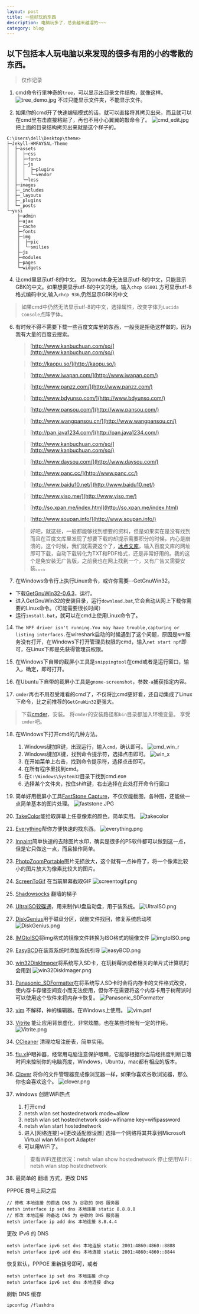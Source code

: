 ```yaml
---
layout: post
title: 一些好玩的东西
description: 电脑玩多了，总会越来越溜的~~~
category: blog
---
```


## 以下包括本人玩电脑以来发现的很多有用的小的零散的东西。

>仅作记录

1. cmd命令行里神奇的`tree`，可以显示出目录文件结构，就像这样。
![tree_demo.jpg](/images/tree_demo.jpg)
不过只能显示文件夹，不能显示文件。

2. 如果你的cmd开了快速编辑模式的话，就可以直接将其拷贝出来，而且就可以在cmd里右击直接粘贴了，再也不用小心翼翼的敲命令了。
![cmd_edit.jpg](/images/cmd_edit.jpg)
把上面的目录结构拷贝出来就是这个样子的。

```
C:\Users\dell\Desktop\theme>
├─Jekyll-HMFAYSAL-Theme
│  ├─assets
│  │  ├─css
│  │  ├─fonts
│  │  ├─js
│  │  │  ├─plugins
│  │  │  └─vendor
│  │  └─less
│  ├─images
│  ├─_includes
│  ├─_layouts
│  ├─_plugins
│  └─_posts
└─yusi
    ├─admin
    ├─ajax
    ├─cache
    ├─fonts
    ├─img
    │  ├─pic
    │  └─smilies
    ├─js
    ├─modules
    ├─pages
    └─widgets
```

4. 让cmd里显示utf-8的中文。
因为cmd本身无法显示utf-8的中文，只能显示GBK的中文。如果想要显示utf-8的中文的话，输入`chcp 65001`
方可显示utf-8格式编码中文,输入`chcp 936`,仍然显示GBK的中文
>如果cmd中仍然无法显示utf-8的中文，选择属性，改变字体为`Lucida Console`点阵字体。

6. 有时候不得不需要下载一些百度文库里的东西，一般我是拒绝这样做的。因为我有大量的百度云搜索。

    > [http://www.kanbuchuan.com/so/](http://www.kanbuchuan.com/so/)        

    > [http://kaopu.so/](http://kaopu.so/)              
    
    > [http://www.iwapan.com/](http://www.iwapan.com/)                  
    
    > [http://www.panzz.com/](http://www.panzz.com/)              
    
    > [http://www.bdyunso.com/](http://www.bdyunso.com/)              
    
    > [http://www.pansou.com/](http://www.pansou.com/)             
    
    > [http://www.wangpansou.cn/](http://www.wangpansou.cn/)              
    
    > [http://pan.java1234.com/](http://pan.java1234.com/)              
    
    > [http://www.kanbuchuan.com/so/](http://www.kanbuchuan.com/so/)              
    
    > [http://www.daysou.com/](http://www.daysou.com/)               
    
    > [http://www.panc.cc/](http://www.panc.cc/)                
    
    > [http://www.baidu10.net/](http://www.baidu10.net/)               
    
    > [http://www.yiso.me/](http://www.yiso.me/)           
    
    > [http://so.xpan.me/index.html](http://so.xpan.me/index.html)               
    
    > [http://www.soupan.info/](http://www.soupan.info/)                   
    
    > 好吧，就这些，一般都能够找到想要的资料，但是如果实在是没有找到而且在百度文库里发现了想要下载的却提示需要积分的时候，内心是崩溃的。这个时候，我们就需要这个了，[冰点文库](/software/iDocDown.rar)，输入百度文库的网址即可下载，自动下载转化为TXT和PDF格式，还是非常好用的。我的这个是免安装无广告版，之前我也在网上找到一个，又有广告又需要安装。。。。

7. 在Windows命令行上执行Linux命令，或许你需要--GetGnuWin32。
 - 下载[GetGnuWin32-0.6.3](/software/GetGnuWin32-0.6.3.zip)，运行。
 - 进入GetGnuWin32的安装目录，运行`download.bat`,它会自动从网上下载你需要的Linux命令。（可能需要很长时间）
 - 运行`install.bat`，就可以在cmd上使用Linux命令了。

14. `The NPF driver isn't running.You may have trouble,capturing or listing interfaces.`在wireshark启动的时候遇到了这个问题，原因是`NPF`服务没有打开，在Windows下打开管理员权限的cmd，输入`net start npf`即可，在Linux下即是先获得管理员权限。

15. 在Windows下自带的截屏小工具是`snippingtool`在cmd或者是运行窗口，输入，确定，即可打开。

16. 在Ubuntu下自带的截屏小工具是`gnome-screenshot`，参数`-a`捕获指定内容。

17. `cmder`再也不用忍受难看的cmd了，不仅将比cmd更好看，还自动集成了Linux下命令，比之前推荐的`GetGnuWin32`更强大。
>下载[cmder](/software/cmder.zip)，安装。
>将`cmder`的安装路径和`bin`目录都加入环境变量。
>享受`cmder`吧。

18. 在Windows下打开cmd的几种方法。
    1. Windows键加R键，出现运行，输入`cmd`，确认即可。
    ![cmd_win_r](/images/cmd_win_r.JPG)
    2. Windows键加X键，找到命令提示符，选择点击即可。
    ![win_x](/images/win_x.png)
    3. 在开始菜单上右击，找到命令提示符，选择点击即可。
    4. 在所有程序里找到cmd。
    5. 在`C:\Windows\System32`目录下找到cmd.exe
    6. 选择某个文件夹，按住shift键，右击选择在此处打开命令行窗口

19. 简单好用截屏小工具[FastStone Capture](/software/FSCapture.zip)，不仅仅能截图，各种图，还能做一点简单基本的图片处理。
![faststone.JPG](/images/faststone.JPG)

20. [TakeColor](/software/TakeColor.zip)能拾取屏幕上任意像素的颜色，简单实用。
![takecolor](/images/takecolor.png)

21. [Everything](/software/Everything.zip)帮你方便快速的找东西。
![everything.png](/images/everything.png)

22. [Inpaint](/software/Inpaint.zip)简单快速的去除图片水印，确实是很多的PS软件都可以做到这一点，但是它只做这一点，而且操作简单。

23. [PhotoZoomPortable](/software/PhotoZoomPortable.zip)图片无损放大，这个就有一点神奇了，将一个像素比较小的图片放大为像素比较大的图片。

24. [ScreenToGif](/software/ScreenToGIF.zip) 在当前屏幕截取GIF
![screentogif.png](/images/screentogif.png)

25. [Shadowsocks](/software/Shadowsocks-win-2.5.6.zip) 翻墙的梯子

26. [UltraISO软碟通](/software/UltraISO.zip)，用来制作U盘启动盘，用于装系统。
![UltraISO.png](/images/UltraISO.png)

27. [DiskGenius](/software/DiskGenius.zip)用于磁盘分区，误删文件找回，修复系统启动项
![DiskGenius.png](/images/DiskGenius.png)

28. [IMGtoISO](/software/IMGtoISO.zip)将img格式的镜像文件转换为ISO格式的镜像文件
![imgtoISO.png](/images/imgtoISO.png)

29. [EasyBCD](/software/EasyBCD.zip)在装双系统时添加系统引导
![easyBCD.png](/images/easyBCD.png)

30. [win32DiskImager](/software/win32DiskImager.zip)将系统写入SD卡，在玩树莓派或者相关的单片式计算机时会用到
![win32DiskImager.png](/images/win32DiskImager.png)

31. [Panasonic_SDFormatter](/software/Panasonic_SDFormatter.zip)在将系统写人SD卡时会将内存卡的文件格式改变，使内存卡存储空间变小而无法使用，但你不在需要将这个内存卡用于树莓派时可以使用这个软件来将内存卡恢复。
![Panasonic_SDFormatter](/images/Panasonic_SDFormatter.png)

32. [vim](/software/vim74.rar) 不解释，神的编辑器。在Windows上使用。
![vim.pnf](/images/vim.png)

33. [Vitrite](/software/Vitrite.zip) 能让应用背景虚化，非常炫酷，也在某些时候有一定的作用。
![Vitrite.png](/images/Vitrite.png)

34. [CCleaner](/software/CCleaner.rar) 清理垃圾注册表，简单实用。

35. [flu.x](/software/flu.x.zip)护眼神器，经常用电脑注意保护眼睛，它能够根据你当前经纬度判断日落时间来控制你的电脑亮度，Windows，Ubuntu，mac都有相应的版本。

36. [Clover](/software/Clover_Setup_3.0.406.zip) 将你的文件管理器变成像浏览器一样，如果你喜欢谷歌浏览器，那么你也会喜欢这个。
![clover.png](/images/clover.png)

37. windows 创建WiFi热点
    1. 打开cmd
    2. netsh wlan set hostednetwork mode=allow
    3. netsh wlan set hostednetwork ssid=wifiname key=wifipassword
    4. netsh wlan start hostednetwork
    5. 进入[网络连接]->[更改适配器设置] 选择一个网络将其共享到Microsoft Virtual wlan Miniport Adapter
    7. 可以用WiFi了。
    >查看WiFi连接状况：netsh wlan show hostednetwork
    >停止使用WiFi : netsh wlan stop hostednetwork


38. 最简单的 翻墙 方式，更改 DNS

PPPOE 拨号上网之后

```
// 修改 本地连接 的首选 DNS 为 谷歌的 DNS 服务器
netsh interface ip set dns 本地连接 static 8.8.8.8
// 修改 本地连接 的备选 DNS 为 谷歌的 DNS 服务器
netsh interface ip add dns 本地连接 8.8.4.4
```

更改 IPv6 的 DNS

```
netsh interface ipv6 set dns 本地连接 static 2001:4860:4860::8888
netsh interface ipv6 add dns 本地连接 static 2001:4860:4860::8844
```

恢复默认，PPPOE 重新拨号即可，或者

```
netsh interface ip set dns 本地连接 dhcp
netsh interface ipv6 set dns 本地连接 dhcp
```

刷新 DNS 缓存

```
ipconfig /flushdns
```